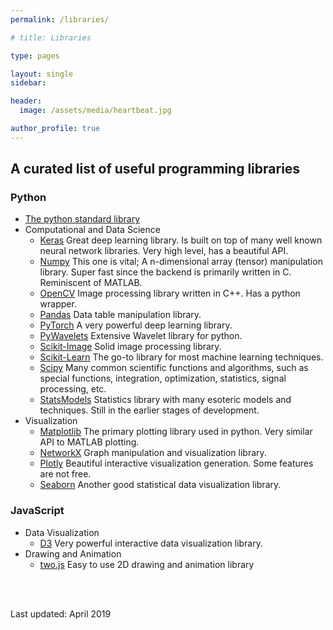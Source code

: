 ```yaml
---
permalink: /libraries/

# title: Libraries

type: pages

layout: single
sidebar:

header:
  image: /assets/media/heartbeat.jpg

author_profile: true
---
```


## A curated list of useful programming libraries

### Python
* [The python standard library](https://docs.python.org/3/library/index.html)
* Computational and Data Science
  - [Keras](https://keras.io/) Great deep learning library. Is built on top of many well known neural network libraries. Very high level, has a beautiful API.
  - [Numpy](https://www.numpy.org/) This one is vital; A n-dimensional array (tensor) manipulation library. Super fast since the backend is primarily written in C. Reminiscent of MATLAB.
  - [OpenCV](https://docs.opencv.org/3.0-beta/index.html) Image processing library written in C++. Has a python wrapper.
  - [Pandas](https://pandas.pydata.org/) Data table manipulation library.
  - [PyTorch](https://pytorch.org/) A very powerful deep learning library.
  - [PyWavelets](https://pywavelets.readthedocs.io/en/latest/) Extensive Wavelet library for python.
  - [Scikit-Image](https://scikit-image.org/) Solid image processing library.
  - [Scikit-Learn](https://scikit-learn.org/stable/) The go-to library for most machine learning techniques.
  - [Scipy](https://docs.scipy.org/doc/scipy/reference/) Many common scientific functions and algorithms, such as special functions, integration, optimization, statistics, signal processing, etc.
  - [StatsModels](https://www.statsmodels.org/stable/index.html) Statistics library with many esoteric models and techniques. Still in the earlier stages of development.
* Visualization
  - [Matplotlib](https://matplotlib.org/) The primary plotting library used in python. Very similar API to MATLAB plotting.
  - [NetworkX](https://networkx.github.io/) Graph manipulation and visualization library.
  - [Plotly](https://plot.ly/python/) Beautiful interactive visualization generation. Some features are not free.
  - [Seaborn](https://seaborn.pydata.org/) Another good statistical data visualization library.

### JavaScript
* Data Visualization
  - [D3](https://d3js.org/) Very powerful interactive data visualization library.
* Drawing and Animation
  - [two.js](https://two.js.org/) Easy to use 2D drawing and animation library

<br>
<br>

Last updated: April 2019
